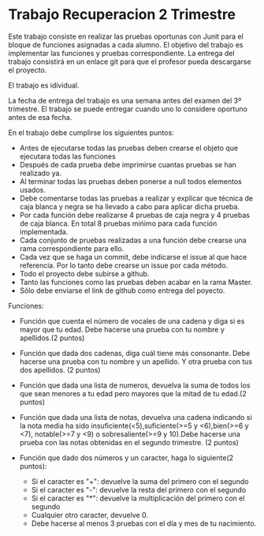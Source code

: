 # Trabajo Recuperacion 2 Trimestre

Este trabajo consiste en realizar las pruebas oportunas con Junit para el bloque de funciones asignadas a cada alumno. El objetivo del trabajo es implementar las funciones y pruebas correspondiente. La entrega del trabajo consistirá en un enlace git para que el profesor pueda descargarse el proyecto.

El trabajo es idividual.

La fecha de entrega del trabajo es una semana antes del examen del 3º trimestre. El trabajo se puede entregar cuando uno lo considere oportuno antes de esa fecha.

En el trabajo debe cumplirse los siguientes puntos:

* Antes de ejecutarse todas las pruebas deben crearse el objeto que ejecutara todas las funciones
* Después de cada prueba debe imprimirse cuantas pruebas se han realizado ya.
* Al terminar todas las pruebas deben ponerse a null todos elementos usados.
* Debe comentarse todas las pruebas a realizar y explicar que técnica de caja blanca y negra se ha llevado a cabo para aplicar dicha prueba.
* Por cada función debe realizarse 4 pruebas de caja negra y 4 pruebas de caja blanca. En total 8 pruebas mińimo para cada función implementada.
* Cada conjunto de pruebas realizadas a una función debe crearse una rama correspondiente para ello.
* Cada vez que se haga un commit, debe indicarse el issue al que hace referencia. Por lo tanto debe crearse un issue por cada método.
* Todo el proyecto debe subirse a github.
* Tanto las funciones como las pruebas deben acabar en la rama Master.
* Sólo debe enviarse el link de github como entrega del poyecto.

Funciones:

* Función que cuenta el número de vocales de una cadena y diga si es mayor que tu edad. Debe hacerse una prueba con tu nombre y apellidos.(2 puntos)

* Función que dada dos cadenas, diga cuál tiene más consonante.  Debe hacerse una prueba con tu nombre y un apellido. Y otra prueba con tus dos apellidos. (2 puntos)

* Función que dada una lista de numeros, devuelva la suma de todos los que sean menores a tu edad pero mayores que la mitad de tu edad.(2 puntos)

* Función que dada una lista de notas, devuelva una cadena indicando si la nota media ha sido insuficiente(<5),suficiente(>=5 y <6),bien(>=6 y <7), notable(>=7 y <9) o sobresaliente(>=9 y 10).Debe hacerse una prueba con las notas obtenidas en el segundo trimestre. (2 puntos) 

* Función que dado dos números y un caracter, haga lo siguiente(2 puntos):

	* Si el caracter es "+": devuelve la suma del primero con el segundo
	* Si el caracter es "-": devuelve la resta del primero con el segundo
	* Si el caracter es "*": devuelve la multiplicación del primero con el segundo
	* Cualquier otro caracter, devuelve 0.	
	* Debe hacerse al menos 3 pruebas con el día y mes de tu nacimiento.



	
